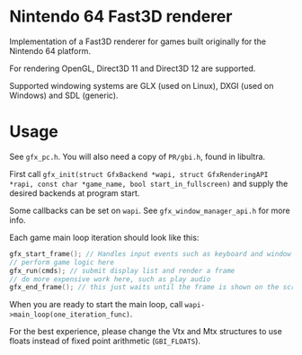 # Nintendo 64 Fast3D renderer

Implementation of a Fast3D renderer for games built originally for the Nintendo 64 platform.

For rendering OpenGL, Direct3D 11 and Direct3D 12 are supported.

Supported windowing systems are GLX (used on Linux), DXGI (used on Windows) and SDL (generic).

# Usage

See `gfx_pc.h`. You will also need a copy of `PR/gbi.h`, found in libultra.

First call `gfx_init(struct GfxBackend *wapi, struct GfxRenderingAPI *rapi, const char *game_name, bool start_in_fullscreen)` and supply the desired backends at program start.

Some callbacks can be set on `wapi`. See `gfx_window_manager_api.h` for more info.

Each game main loop iteration should look like this:

```C
gfx_start_frame(); // Handles input events such as keyboard and window events
// perform game logic here
gfx_run(cmds); // submit display list and render a frame
// do more expensive work here, such as play audio
gfx_end_frame(); // this just waits until the frame is shown on the screen (vsync), to provide correct game timing
```

When you are ready to start the main loop, call `wapi->main_loop(one_iteration_func)`.

For the best experience, please change the Vtx and Mtx structures to use floats instead of fixed point arithmetic (`GBI_FLOATS`).

